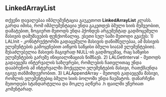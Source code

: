 ## LinkedArrayList
თქვენი დავალებაა იმპლემენტაცია გაუკეთოთ **LinkedArrayList** კლასს. გარდა იმისა, რომ იმპლემენტაცია უნდა გაკეთდეს ბმული სიის მეშვეობით, დამატებით, ზოგიერთ მეთოდს უნდა ჰქონდეს არგუმენტად გადმოცემული მასივის დამუშავების ფუნქიონალიც. ესეთი სულ სამი მეთოდი გვაქვს: 1) LALInit - კონსტრუქტორში გადაცემული მასივის დანიშნულებაა, ამ მასივის ელემენტების გამოყენებით აიწყოს საწყისი ბმული სია(ამ ელემენტებით). შესაძლებელია მასივის მაგივრად NULL-ის გადმოცემაც, რაც საწყისი ელემენტების გარეშე ინიციალიზაციას ნიშნავს. 2) LALGetInterval - მეთოდს გადაეცემა ინტერვალის საზღვრები, რომლების ჩათვლითაც უნდა დააბრუნოს ამ ინტერვალში მოქცეული ელემენტების მასივი, რათქმაუნდა იგივე თანმიმდევრობით. 3) LALAppendArray - მეთოდს გადაეცემა მასივი, რომლის ელემენტებიც ბმული სიის ბოლოში უნდა ჩაემატოს. დანარჩენი მეთოდები სტანდარტულია და მოკლე აღწერა .h ფაილში უწერიათ კომენტარად.

